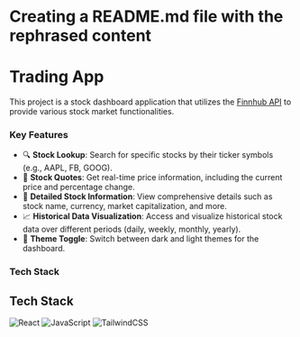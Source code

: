 # Creating a README.md file with the rephrased content

# Trading App

This project is a stock dashboard application that utilizes the [Finnhub API](https://finnhub.io/) to provide various stock market functionalities.

### Key Features

- 🔍 **Stock Lookup**: Search for specific stocks by their ticker symbols (e.g., AAPL, FB, GOOG).
- 💸 **Stock Quotes**: Get real-time price information, including the current price and percentage change.
- 📝 **Detailed Stock Information**: View comprehensive details such as stock name, currency, market capitalization, and more.
- 📈 **Historical Data Visualization**: Access and visualize historical stock data over different periods (daily, weekly, monthly, yearly).
- 🌙 **Theme Toggle**: Switch between dark and light themes for the dashboard.

### Tech Stack

## Tech Stack
<img alt="React" src="https://img.shields.io/badge/react-%2320232a.svg?style=for-the-badge&logo=react&logoColor=%2361DAFB"/> <img alt="JavaScript" src="https://img.shields.io/badge/javascript-%23323330.svg?style=for-the-badge&logo=javascript&logoColor=%23F7DF1E"/> ![TailwindCSS](https://img.shields.io/badge/tailwindcss-%2338B2AC.svg?style=for-the-badge&logo=tailwind-css&logoColor=white)
